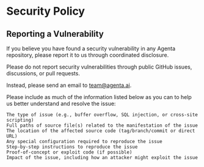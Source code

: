# Security Policy
## Reporting a Vulnerability

If you believe you have found a security vulnerability in any Agenta repository, please report it to us through coordinated disclosure.

Please do not report security vulnerabilities through public GitHub issues, discussions, or pull requests.

Instead, please send an email to team@agenta.ai.

Please include as much of the information listed below as you can to help us better understand and resolve the issue:

    The type of issue (e.g., buffer overflow, SQL injection, or cross-site scripting)
    Full paths of source file(s) related to the manifestation of the issue
    The location of the affected source code (tag/branch/commit or direct URL)
    Any special configuration required to reproduce the issue
    Step-by-step instructions to reproduce the issue
    Proof-of-concept or exploit code (if possible)
    Impact of the issue, including how an attacker might exploit the issue

